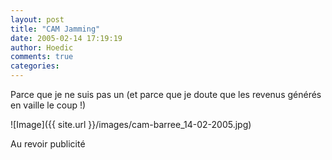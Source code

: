 ```yaml
---
layout: post
title: "CAM Jamming"
date: 2005-02-14 17:19:19
author: Hoedic
comments: true
categories: 
---
```



Parce que je ne suis pas un  (et parce que je doute que les revenus générés en vaille le coup !)

![Image]({{ site.url }}/images/cam-barree_14-02-2005.jpg)
<div class="photoattrib">Au revoir publicité</div>

